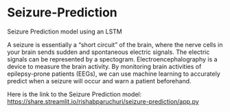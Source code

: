 # Seizure-Prediction
Seizure Prediction model using an LSTM


A seizure is essentially a “short circuit” of the brain, where the nerve cells in your brain sends sudden and spontaneous electric signals. The electric signals can be represented by a spectogram. Electroencephalography is a device to measure the brain activity. By monitoring brain activities of epilepsy-prone patients (EEGs), we can use machine learning to accurately predict when a seizure will occur and warn a patient beforehand.

Here is the link to the Seizure Prediction model:
https://share.streamlit.io/rishabparuchuri/seizure-prediction/app.py
